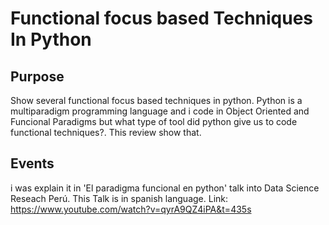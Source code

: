 # Functional focus based Techniques In Python
## Purpose
Show several functional focus based techniques in python. Python is a multiparadigm programming language and i code in Object Oriented and Funcional Paradigms but what type of tool did python give us to code functional techniques?. This review show that.

## Events
i was explain it in 'El paradigma funcional en python' talk into Data Science Reseach Perú. This Talk is in spanish language.
Link: https://www.youtube.com/watch?v=qyrA9QZ4iPA&t=435s
